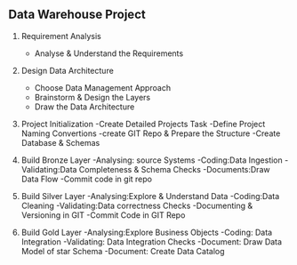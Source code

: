 ## Data Warehouse Project

1.	Requirement Analysis
    - Analyse & Understand the Requirements
    
2.	Design Data Architecture
    - Choose Data Management Approach
    - Brainstorm & Design the Layers
    - Draw the Data Architecture
      
3.	Project Initialization
    -Create Detailed Projects Task
    -Define Project Naming Convertions
  	-create GIT Repo & Prepare the Structure
  	-Create Database & Schemas
  	
4.	Build Bronze Layer
    -Analysing: source Systems
  	-Coding:Data Ingestion
  	-Validating:Data Completeness & Schema Checks
  	-Documents:Draw Data Flow
  	-Commit code in git repo
  	
5.	Build Silver Layer
    -Analysing:Explore & Understand Data
  	-Coding:Data Cleaning
  	-Validating:Data correctness Checks
  	-Documenting & Versioning in GIT
  	-Commit Code in GIT Repo
     
7.	Build Gold Layer
     -Analysing:Explore Business Objects
   	 -Coding: Data Integration
  	 -Validating: Data Integration Checks
  	 -Document: Draw Data Model of star Schema
  	 -Document: Create Data Catalog
  	

